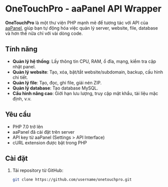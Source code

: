 # OneTouchPro - aaPanel API Wrapper

**OneTouchPro** là một thư viện PHP mạnh mẽ để tương tác với API của [aaPanel](https://www.aapanel.com/), giúp bạn tự động hóa việc quản lý server, website, file, database và hơn thế nữa chỉ với vài dòng code.

## Tính năng
- **Quản lý hệ thống**: Lấy thông tin CPU, RAM, ổ đĩa, mạng, kiểm tra cập nhật panel.
- **Quản lý website**: Tạo, xóa, bật/tắt website/subdomain, backup, cấu hình chi tiết.
- **Quản lý file**: Tạo, đọc, ghi file, giải nén ZIP.
- **Quản lý database**: Tạo database MySQL.
- **Cấu hình nâng cao**: Giới hạn lưu lượng, truy cập mật khẩu, tài liệu mặc định, v.v.

## Yêu cầu
- PHP 7.0 trở lên
- aaPanel đã cài đặt trên server
- API key từ aaPanel (Settings > API Interface)
- cURL extension được bật trong PHP

## Cài đặt
1. Tải repository từ GitHub:
   ```bash
   git clone https://github.com/username/onetouchpro.git